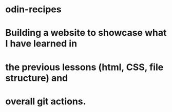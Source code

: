 # odin-recipes

# Building a website to showcase what I have learned in
# the previous lessons (html, CSS, file structure) and 
# overall git actions.
